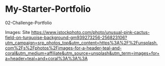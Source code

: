 # My-Starter-Portfolio
02-Challenge-Portfolio

Images: Site https://www.istockphoto.com/photo/unusual-pink-cactus-field-on-turquoise-background-gm939273256-256823106?utm_campaign=srp_photos_top&utm_content=https%3A%2F%2Funsplash.com%2Fs%2Fphotos%2Fimages-for-a-header-teal-and-coral&utm_medium=affiliate&utm_source=unsplash&utm_term=images+for+a+header+teal+and+coral%3A%3A%3A
